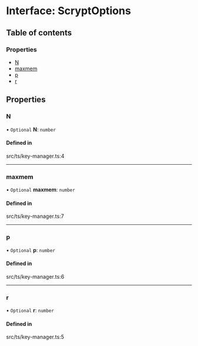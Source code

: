 # Interface: ScryptOptions

## Table of contents

### Properties

- [N](ScryptOptions.md#n)
- [maxmem](ScryptOptions.md#maxmem)
- [p](ScryptOptions.md#p)
- [r](ScryptOptions.md#r)

## Properties

### N

• `Optional` **N**: `number`

#### Defined in

src/ts/key-manager.ts:4

___

### maxmem

• `Optional` **maxmem**: `number`

#### Defined in

src/ts/key-manager.ts:7

___

### p

• `Optional` **p**: `number`

#### Defined in

src/ts/key-manager.ts:6

___

### r

• `Optional` **r**: `number`

#### Defined in

src/ts/key-manager.ts:5
